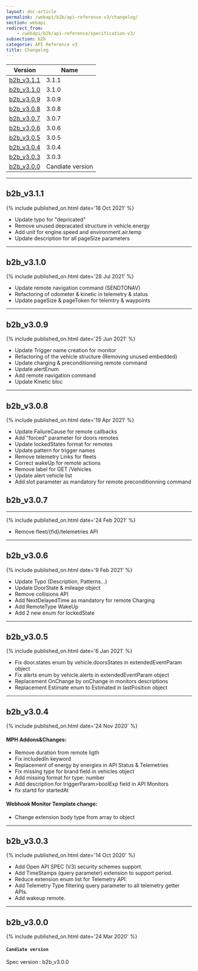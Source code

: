 ```yaml
---
layout: doc-article
permalink: /webapi/b2b/api-reference-v3/changelog/
section: webapi
redirect_from: 
    - /webapi/b2b/api-reference/specification-v3/
subsection: b2b
categorie: API Reference v3 
title: Changelog
---
```


Version|Name
-|-
[b2b_v3.1.1](#b2b_v311) | 3.1.1
[b2b_v3.1.0](#b2b_v310) | 3.1.0
[b2b_v3.0.9](#b2b_v309) | 3.0.9
[b2b_v3.0.8](#b2b_v308) | 3.0.8
[b2b_v3.0.7](#b2b_v307) | 3.0.7
[b2b_v3.0.6](#b2b_v306) | 3.0.6
[b2b_v3.0.5](#b2b_v305) | 3.0.5
[b2b_v3.0.4](#b2b_v304) | 3.0.4
[b2b_v3.0.3](#b2b_v303) | 3.0.3
[b2b_v3.0.0](#b2b_v300) | Candiate version

<hr>

## b2b_v3.1.1

{% include published_on.html date='18 Oct 2021' %}

- Update typo for "depricated"
- Remove unused depracated structure in vehicle.energy
- Add unit for engine.speed and environment.air.temp
- Update description for all pageSize parameters

<hr>

## b2b_v3.1.0

{% include published_on.html date='28 Jul 2021' %}

- Update remote navigation command (SENDTONAV)
- Refactoring of odometer & kinetic in telemetry & status
- Update pageSize & pageToken for telemtry & waypoints



<hr>

## b2b_v3.0.9

{% include published_on.html date='25 Jun 2021' %}

- Update Trigger name creation for monitor
- Refactoring of the vehicle structure (Removing unused embedded)
- Update charging & preconditionning remote command
- Update alertEnum
- Add remote navigation command
- Update Kinetic bloc

<hr>

## b2b_v3.0.8

{% include published_on.html date='19 Apr 2021' %}

- Update FailureCause for remote callbacks
- Add "forced" parameter for doors remotes
- Update lockedStates format for remotes
- Update pattern for trigger names
- Remove telemetry Links for fleets
- Correct wakeUp for remote actions
- Remove label for GET /Vehicles
- Update alert vehicle list
- Add slot parameter as mandatory for remote preconditionning command


## b2b_v3.0.7
<hr>



{% include published_on.html date='24 Feb 2021' %}

- Remove fleet/{fid}/telemetries API


<hr>

## b2b_v3.0.6

{% include published_on.html date='9 Feb 2021' %}

- Update Typo (Description, Patterns...)
- Update DoorState & mileage object
- Remove collisions API
- Add NextDelayedTime as mandatory for remote Charging
- Add RemoteType WakeUp
- Add 2 new enum for lockedState

<hr>

## b2b_v3.0.5

{% include published_on.html date='6 Jan 2021' %}

- Fix door.states enum by vehicle.doorsStates in extendedEventParam object
- Fix alerts enum by vehicle.alerts in extendedEventParam object
- Replacement OnChange by onChange in monitors descriptions
- Replacement Estimate enum to Estimated in lastPosition object


<hr>

## b2b_v3.0.4

{% include published_on.html date='24 Nov 2020' %}

#### MPH Addons&Changes:

- Remove duration from remote ligth
- Fix includedIn keyword
- Replacement of energy by energies in API Status & Telemetries
- Fix missing type for brand field in vehicles object
- Add missing format for type: number
- Add description for triggerParam>boolExp field in API Monitors
- fix startd for startedAt

#### Webhook Monitor Template change:
- Change extension body type from array to object


<hr>

## b2b_v3.0.3

{% include published_on.html date='14 Oct 2020' %}

- Add Open API SPEC (V3) security schemes support.
- Add TimeStamps (query parameter) extension to support period.
- Reduce extension enum list for Telemetry API.
- Add Telemetry Type filtering query parameter to all telemetry getter APIs.
- Add wakeup remote.

<hr>

## b2b_v3.0.0

{% include published_on.html date='24 Mar 2020' %}

#### `Candiate version`
Spec version : b2b_v3.0.0